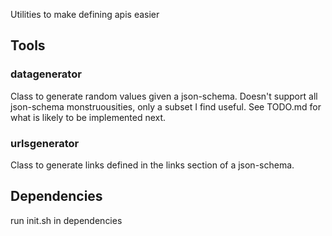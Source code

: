 Utilities to make defining apis easier

## Tools

### datagenerator 

Class to generate random values given a json-schema.
Doesn't support all json-schema monstruousities, only a subset I find useful.
See TODO.md for what is likely to be implemented next.

### urlsgenerator

Class to generate links defined in the links section of a json-schema.

## Dependencies

run init.sh in dependencies


